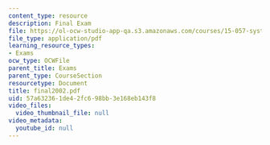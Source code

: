 ```yaml
---
content_type: resource
description: Final Exam
file: https://ol-ocw-studio-app-qa.s3.amazonaws.com/courses/15-057-systems-optimization-spring-2003/57a632361de42fc698bb3e168eb143f8_final2002.pdf
file_type: application/pdf
learning_resource_types:
- Exams
ocw_type: OCWFile
parent_title: Exams
parent_type: CourseSection
resourcetype: Document
title: final2002.pdf
uid: 57a63236-1de4-2fc6-98bb-3e168eb143f8
video_files:
  video_thumbnail_file: null
video_metadata:
  youtube_id: null
---
```

